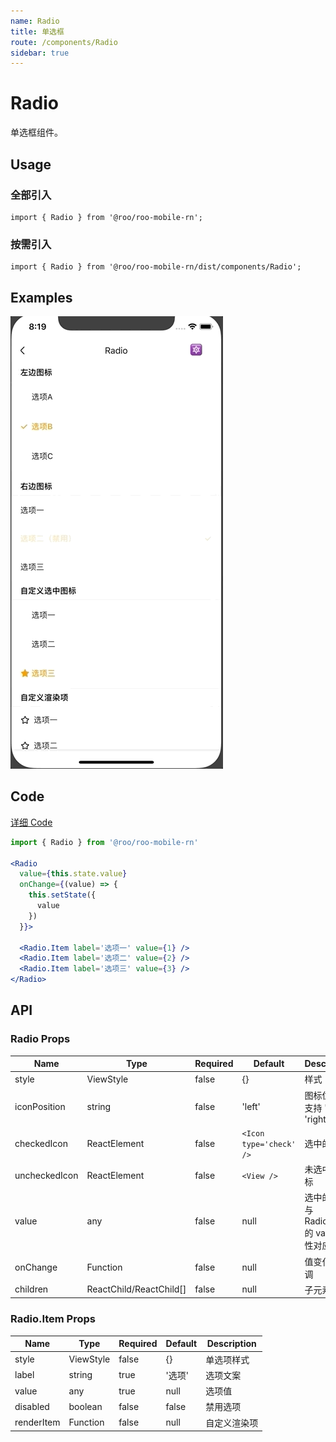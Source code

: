 ```yaml
---
name: Radio
title: 单选框
route: /components/Radio
sidebar: true
---
```


# Radio

单选框组件。

## Usage

### 全部引入
```
import { Radio } from '@roo/roo-mobile-rn';
```

### 按需引入
```
import { Radio } from '@roo/roo-mobile-rn/dist/components/Radio';
```

## Examples

![image](../images/Radio/1.gif)

## Code
[详细 Code](https://github.com/Meituan-Dianping/beeshell/tree/master/examples/Radio/index.tsx)

```jsx
import { Radio } from '@roo/roo-mobile-rn'

<Radio
  value={this.state.value}
  onChange={(value) => {
    this.setState({
      value
    })
  }}>

  <Radio.Item label='选项一' value={1} />
  <Radio.Item label='选项二' value={2} />
  <Radio.Item label='选项三' value={3} />
</Radio>
```

## API

### Radio Props
| Name | Type | Required | Default | Description |
| ---- | ---- | ---- | ---- | ---- |
| style | ViewStyle | false | {} | 样式 |
| iconPosition | string | false | 'left' | 图标位置，支持 'left' 'right' |
| checkedIcon | ReactElement | false | `<Icon type='check' />` | 选中的图标 |
| uncheckedIcon | ReactElement | false | `<View />` | 未选中的图标 |
| value | any | false | null | 选中的值，与 Radio.Item 的 value 属性对应 |
| onChange | Function | false | null | 值变化的回调 |
| children | ReactChild/ReactChild[] | false | null | 子元素 |

### Radio.Item Props
| Name | Type | Required | Default | Description |
| ---- | ---- | ---- | ---- | ---- |
| style | ViewStyle | false | {} | 单选项样式 |
| label | string | true | '选项' | 选项文案 |
| value | any | true | null | 选项值 |
| disabled | boolean | false | false | 禁用选项 |
| renderItem | Function | false | null | 自定义渲染项 |
